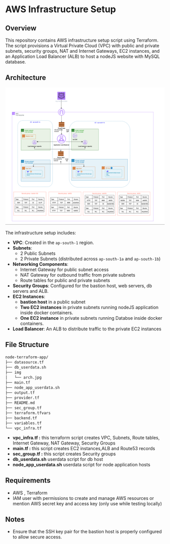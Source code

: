# AWS Infrastructure Setup

## Overview
This repository contains AWS infrastructure setup script using Terraform. The script provisions a Virtual Private Cloud (VPC) with public and private subnets, security groups, NAT and Internet Gateways, EC2 instances, and an Application Load Balancer (ALB) to host a nodeJS website with MySQL database.

## Architecture
<img src="img/arch.jpg" alt="Architecture" width="600">

The infrastructure setup includes:
- **VPC**: Created in the `ap-south-1` region.
- **Subnets**:
  - 2 Public Subnets
  - 2 Private Subnets (distributed across `ap-south-1a` and `ap-south-1b`)
- **Networking Components**:
  - Internet Gateway for public subnet access
  - NAT Gateway for outbound traffic from private subnets
  - Route tables for public and private subnets
- **Security Groups**: Configured for the bastion host, web servers, db servers and ALB.
- **EC2 Instances**:
  -  **bastion host** in a public subnet
  - **Two EC2 instances** in private subnets running nodeJS application inside docker containers.
  - **One EC2 instance** in private subnets running Databse inside docker containers.
- **Load Balancer**: An ALB to distribute traffic to the private EC2 instances

## File Structure
```
node-terraform-app/
├── datasource.tf
├── db_userdata.sh
├── img
│   └── arch.jpg
├── main.tf
├── node_app_userdata.sh
├── output.tf
├── provider.tf
├── README.md
├── sec_group.tf
├── terraform.tfvars
├── backend.tf
├── variables.tf
└── vpc_infra.tf
```
 - **vpc_infra.tf :**    this terraform script creates VPC, Subnets, Route tables, Internet Gateway, NAT Gateway, Security Groups
 - **main.tf :**      this script creates EC2 instances,ALB and Route53 records
 - **sec_group.tf :**       this script creates Security groups
 - **db_userdata.sh**   userdata script for db host
 - **node_app_userdata.sh**   userdata script for node application hosts
## Requirements
- AWS , Terraform 
- IAM user with permissions to create and manage AWS resources or mention AWS secret key and access key (only use while testing locally)

## Notes
- Ensure that the SSH key pair for the bastion host is properly configured to allow secure access.
